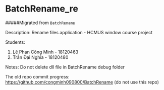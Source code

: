 # BatchRename_re
#####Migrated from `BatchRename`  

Description: Rename files application - HCMUS window course project  

Students:
1. Lê Phan Công Minh - 18120463
2. Trần Đại Nghĩa - 18120480

Notes: Do not delete dll file in BatchRename debug folder

The old repo commit progress:
<https://github.com/congminh090800/BatchRename>
(do not use this repo)  


